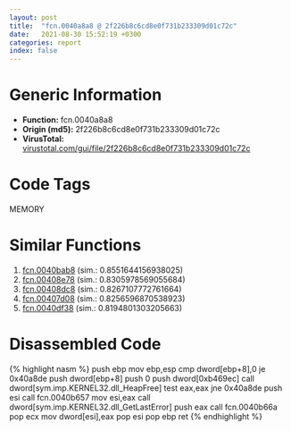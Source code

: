 ```yaml
---
layout: post
title:  "fcn.0040a8a8 @ 2f226b8c6cd8e0f731b233309d01c72c"
date:   2021-08-30 15:52:19 +0300
categories: report
index: false
---
```


# Generic Information
- **Function:** fcn.0040a8a8
- **Origin (md5):** 2f226b8c6cd8e0f731b233309d01c72c
- **VirusTotal:** [virustotal.com/gui/file/2f226b8c6cd8e0f731b233309d01c72c][virustotal_ref]

# Code Tags
<span class="tag" id="MEMORY">MEMORY</span>


# Similar Functions

1. [fcn.0040bab8][similar_1_ref] (sim.: 0.8551644156938025)
2. [fcn.00408e78][similar_2_ref] (sim.: 0.8305978569055684)
3. [fcn.00408dc8][similar_3_ref] (sim.: 0.8267107772761664)
4. [fcn.00407d08][similar_4_ref] (sim.: 0.8256596870538923)
5. [fcn.0040df38][similar_5_ref] (sim.: 0.8194801303205663)


# Disassembled Code

{% highlight nasm %}
push ebp
mov ebp,esp
cmp dword[ebp+8],0
je 0x40a8de
push dword[ebp+8]
push 0
push dword[0xb469ec]
call dword[sym.imp.KERNEL32.dll_HeapFree]
test eax,eax
jne 0x40a8de
push esi
call fcn.0040b657
mov esi,eax
call dword[sym.imp.KERNEL32.dll_GetLastError]
push eax
call fcn.0040b66a
pop ecx
mov dword[esi],eax
pop esi
pop ebp
ret 
{% endhighlight %}


[similar_1_ref]: /report/fcn.0040bab8@2c8a7c95e17b0f44ef766fcaa6addd71
[similar_2_ref]: /report/fcn.00408e78@61a87c9dd8afa91b0d188f5b18051873
[similar_3_ref]: /report/fcn.00408dc8@513a8bfcd5da1a9aee6dd942ecac565e
[similar_4_ref]: /report/fcn.00407d08@4aa6e2e3275eb009378708b594583f2c
[similar_5_ref]: /report/fcn.0040df38@3d0ec851566b617e7e4e75da3dd9651c
[virustotal_ref]: https://www.virustotal.com/gui/file/2f226b8c6cd8e0f731b233309d01c72c